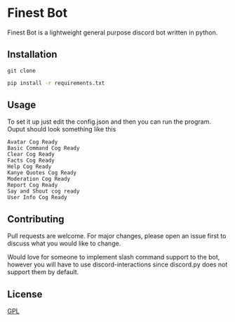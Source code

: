 # Finest Bot

Finest Bot is a lightweight general purpose discord bot written in python.

## Installation

```
git clone 
```

```bash
pip install -r requirements.txt
```

## Usage

To set it up just edit the config.json and then you can run the program. Ouput should look something like this

```
Avatar Cog Ready
Basic Command Cog Ready
Clear Cog Ready
Facts Cog Ready
Help Cog Ready
Kanye Quotes Cog Ready
Moderation Cog Ready
Report Cog Ready
Say and Shout cog ready
User Info Cog Ready
```

## Contributing
Pull requests are welcome. For major changes, please open an issue first to discuss what you would like to change.

Would love for someone to implement slash command support to the bot, however you will have to use discord-interactions since discord.py does not support them by default.

## License
[GPL](https://en.wikipedia.org/wiki/GNU_General_Public_License)
